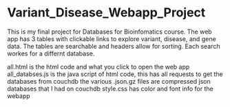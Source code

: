 # Variant_Disease_Webapp_Project
This is my final project for Databases for Bioinfomatics course. The web app has 3 tables with clickable links to explore variant, disease, and gene data. The tables are searchable and headers allow for sorting. Each search workes for a differnt database.

all.html is the html code and what you click to open the web app
all_databses.js is the java script of html code, this has all requests to get the databases from couchdb
the various .json.gz files are compressed json databases that I had on couchdb 
style.css has color and font info for the webapp
